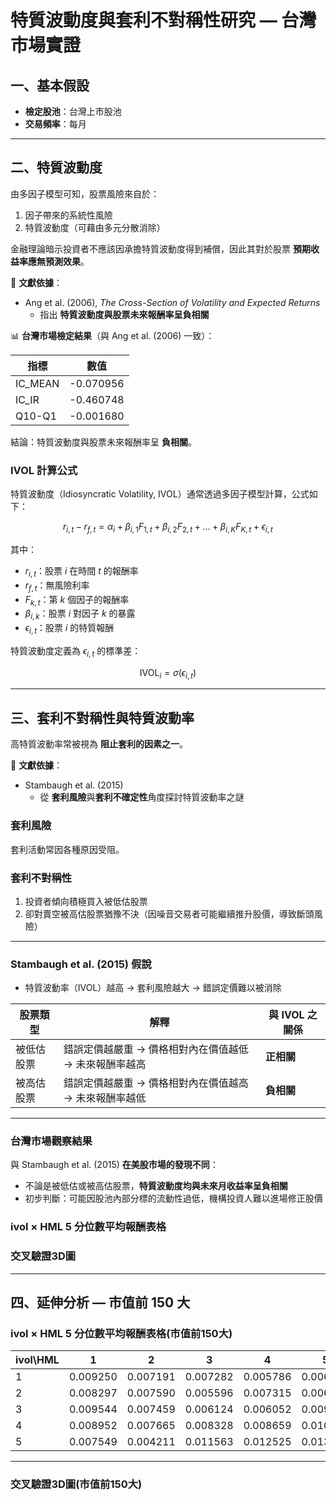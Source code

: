 # 特質波動度與套利不對稱性研究 — 台灣市場實證

## 一、基本假設
- **檢定股池**：台灣上市股池  
- **交易頻率**：每月  

---

## 二、特質波動度
由多因子模型可知，股票風險來自於：
1. 因子帶來的系統性風險  
2. 特質波動度（可藉由多元分散消除）

金融理論暗示投資者不應該因承擔特質波動度得到補償，因此其對於股票 **預期收益率應無預測效果**。  

📄 **文獻依據**：  
- Ang et al. (2006), *The Cross-Section of Volatility and Expected Returns*  
  - 指出 **特質波動度與股票未來報酬率呈負相關**

📊 **台灣市場檢定結果**（與 Ang et al. (2006) 一致）：  

| 指標       | 數值      |
|------------|-----------|
| IC_MEAN    | -0.070956 |
| IC_IR      | -0.460748 |
| Q10-Q1     | -0.001680 |

結論：特質波動度與股票未來報酬率呈 **負相關**。

### IVOL 計算公式
特質波動度（Idiosyncratic Volatility, IVOL）通常透過多因子模型計算，公式如下：

$$
r_{i,t} - r_{f,t} = \alpha_i + \beta_{i,1}F_{1,t} + \beta_{i,2}F_{2,t} + \dots + \beta_{i,K}F_{K,t} + \epsilon_{i,t}
$$

其中：
- $r_{i,t}$：股票 $i$ 在時間 $t$ 的報酬率  
- $r_{f,t}$：無風險利率  
- $F_{k,t}$：第 $k$ 個因子的報酬率  
- $\beta_{i,k}$：股票 $i$ 對因子 $k$ 的暴露  
- $\epsilon_{i,t}$：股票 $i$ 的特質報酬  

特質波動度定義為 $\epsilon_{i,t}$ 的標準差：

$$
\text{IVOL}_i = \sigma(\epsilon_{i,t})
$$

---

## 三、套利不對稱性與特質波動率
高特質波動率常被視為 **阻止套利的因素之一**。  

📄 **文獻依據**：  
- Stambaugh et al. (2015)  
  - 從 **套利風險**與**套利不確定性**角度探討特質波動率之謎  

### 套利風險
套利活動常因各種原因受阻。

### 套利不對稱性
1. 投資者傾向積極買入被低估股票  
2. 卻對賣空被高估股票猶豫不決（因噪音交易者可能繼續推升股價，導致斷頭風險）  

---

### Stambaugh et al. (2015) 假說
- 特質波動率（IVOL）越高 → 套利風險越大 → 錯誤定價難以被消除  

| 股票類型     | 解釋 | 與 IVOL 之關係 |
|--------------|------|----------------|
| 被低估股票   | 錯誤定價越嚴重 → 價格相對內在價值越低 → 未來報酬率越高 | **正相關** |
| 被高估股票   | 錯誤定價越嚴重 → 價格相對內在價值越高 → 未來報酬率越低 | **負相關** |

---

### 台灣市場觀察結果
與 Stambaugh et al. (2015) **在美股市場的發現不同**：  
- 不論是被低估或被高估股票，**特質波動度均與未來月收益率呈負相關**  
- 初步判斷：可能因股池內部分標的流動性過低，機構投資人難以進場修正股價  
### ivol × HML 5 分位數平均報酬表格

### 交叉驗證3D圖


---

## 四、延伸分析 — 市值前 150 大



### ivol × HML 5 分位數平均報酬表格(市值前150大)

| ivol\HML | 1        | 2        | 3        | 4        | 5        |
|-----------|----------|----------|----------|----------|----------|
| 1         | 0.009250 | 0.007191 | 0.007282 | 0.005786 | 0.006252 |
| 2         | 0.008297 | 0.007590 | 0.005596 | 0.007315 | 0.006093 |
| 3         | 0.009544 | 0.007459 | 0.006124 | 0.006052 | 0.009154 |
| 4         | 0.008952 | 0.007665 | 0.008328 | 0.008659 | 0.010255 |
| 5         | 0.007549 | 0.004211 | 0.011563 | 0.012525 | 0.013077 |

---
### 交叉驗證3D圖(市值前150大)


